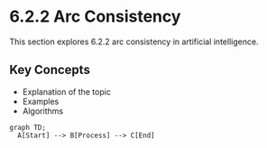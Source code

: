 # 6.2.2 Arc Consistency

This section explores 6.2.2 arc consistency in artificial intelligence.

## Key Concepts
- Explanation of the topic
- Examples
- Algorithms

```mermaid
graph TD;
  A[Start] --> B[Process] --> C[End]
```
